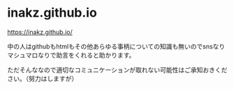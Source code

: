 # inakz.github.io
https://inakz.github.io/

中の人はgithubもhtmlもその他あらゆる事柄についての知識も無いのでsnsなりマシュマロなりで助言をくれると助かります。

ただそんななので適切なコミュニケーションが取れない可能性はご承知おきください。（努力はしますが）
